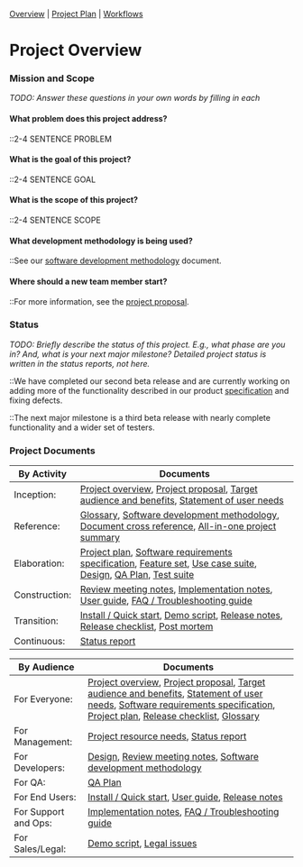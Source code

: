 [Overview](Home.md) | [Project Plan](plan.md) | [Workflows](index-all.md)

# Project Overview

### Mission and Scope
*TODO: Answer these questions in your own words by filling in each*

#### What problem does this project address?
::2-4 SENTENCE PROBLEM

#### What is the goal of this project?
::2-4 SENTENCE GOAL

#### What is the scope of this project?
::2-4 SENTENCE SCOPE

#### What development methodology is being used?
::See our [software development methodology](sdm.md) document.

#### Where should a new team member start?
::For more information, see the [project proposal](proposal.md).

### Status

*TODO: Briefly describe the status of this project. E.g., what phase are
you in? And, what is your next major milestone? Detailed project status
is written in the status reports, not here.*

::We have completed our second beta release and are currently working on
adding more of the functionality described in our product
[specification](srs.md) and fixing defects.

::The next major milestone is a third beta release with nearly complete
functionality and a wider set of testers.

### Project Documents

|By Activity    |Documents                                                                                                                                                                                                                          |
|---------------|-----------------------------------------------------------------------------------------------------------------------------------------------------------------------------------------------------------------------------------|
| Inception:    | [Project overview](index.md), [Project proposal](proposal.md), [Target audience and benefits](target-and-benefits.md), [Statement of user needs](user-needs.md)                                                           |
| Reference:    | [Glossary](glossary.md), [Software development methodology](sdm.md), [Document cross reference](document-cross-ref.md), [All-in-one project summary](all-in-one.md)                                                       |
| Elaboration:  | [Project plan](plan.md), [Software requirements specification](srs.md), [Feature set](feature-set.md), [Use case suite](use-case-suite.md), [Design](design.md), [QA Plan](qa-plan.md), [Test suite](test-suite.md) |
| Construction: | [Review meeting notes](review-meeting-notes.md), [Implementation notes](implementation-notes.md), [User guide](userguide.md), [FAQ / Troubleshooting guide](faq.md)                                                       |
| Transition:   | [Install / Quick start](install.md), [Demo script](demo-script.md), [Release notes](release-notes.md), [Release checklist](release-checklist.md), [Post mortem](post-mortem.md)                                         |
| Continuous:   | [Status report](status-report.md)                                                                                                                                                                                               |

|By Audience          |Documents                                                                                                                                                                                                                                                                                                                   |
|---------------------|----------------------------------------------------------------------------------------------------------------------------------------------------------------------------------------------------------------------------------------------------------------------------------------------------------------------------|
| For Everyone:       | [Project overview](index.md), [Project proposal](proposal.md), [Target audience and benefits](target-and-benefits.md), [Statement of user needs](user-needs.md), [Software requirements specification](srs.md), [Project plan](plan.md), [Release checklist](release-checklist.md), [Glossary](glossary.md)|
| For Management:     | [Project resource needs](resource-needs.md), [Status report](status-report.md)                                                                                                                                                                                                                                         |
| For Developers:     | [Design](design.md), [Review meeting notes](review-meeting-notes.md), [Software development methodology](sdm.md)                                                                                                                                                                                                     |
| For QA:             | [QA Plan](qa-plan.md)                                                                                                                                                                                                                                                                                                    |
| For End Users:      | [Install / Quick start](install.md), [User guide](userguide.md), [Release notes](release-notes.md)                                                                                                                                                                                                                   |
| For Support and Ops:| [Implementation notes](implementation-notes.md), [FAQ / Troubleshooting guide](faq.md)                                                                                                                                                                                                                                 |
| For Sales/Legal:    | [Demo script](demo-script.md), [Legal issues](legal.md)                                                                                                                                                                                                                                                                |

